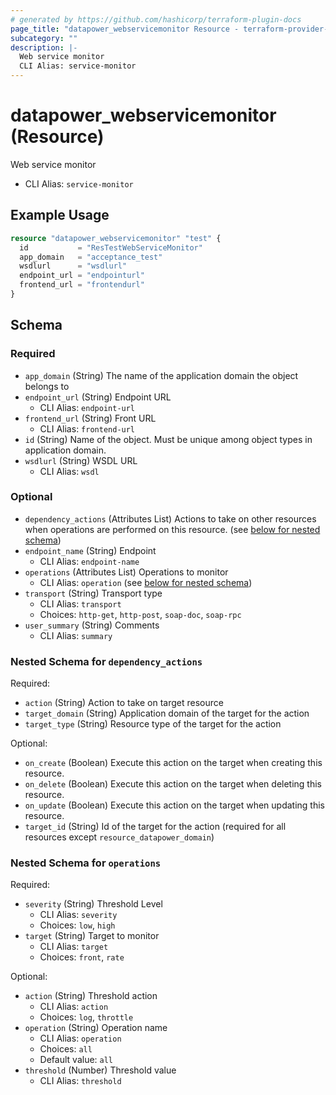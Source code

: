 ```yaml
---
# generated by https://github.com/hashicorp/terraform-plugin-docs
page_title: "datapower_webservicemonitor Resource - terraform-provider-datapower"
subcategory: ""
description: |-
  Web service monitor
  CLI Alias: service-monitor
---
```


# datapower_webservicemonitor (Resource)

Web service monitor
  - CLI Alias: `service-monitor`

## Example Usage

```terraform
resource "datapower_webservicemonitor" "test" {
  id           = "ResTestWebServiceMonitor"
  app_domain   = "acceptance_test"
  wsdlurl      = "wsdlurl"
  endpoint_url = "endpointurl"
  frontend_url = "frontendurl"
}
```

<!-- schema generated by tfplugindocs -->
## Schema

### Required

- `app_domain` (String) The name of the application domain the object belongs to
- `endpoint_url` (String) Endpoint URL
  - CLI Alias: `endpoint-url`
- `frontend_url` (String) Front URL
  - CLI Alias: `frontend-url`
- `id` (String) Name of the object. Must be unique among object types in application domain.
- `wsdlurl` (String) WSDL URL
  - CLI Alias: `wsdl`

### Optional

- `dependency_actions` (Attributes List) Actions to take on other resources when operations are performed on this resource. (see [below for nested schema](#nestedatt--dependency_actions))
- `endpoint_name` (String) Endpoint
  - CLI Alias: `endpoint-name`
- `operations` (Attributes List) Operations to monitor
  - CLI Alias: `operation` (see [below for nested schema](#nestedatt--operations))
- `transport` (String) Transport type
  - CLI Alias: `transport`
  - Choices: `http-get`, `http-post`, `soap-doc`, `soap-rpc`
- `user_summary` (String) Comments
  - CLI Alias: `summary`

<a id="nestedatt--dependency_actions"></a>
### Nested Schema for `dependency_actions`

Required:

- `action` (String) Action to take on target resource
- `target_domain` (String) Application domain of the target for the action
- `target_type` (String) Resource type of the target for the action

Optional:

- `on_create` (Boolean) Execute this action on the target when creating this resource.
- `on_delete` (Boolean) Execute this action on the target when deleting this resource.
- `on_update` (Boolean) Execute this action on the target when updating this resource.
- `target_id` (String) Id of the target for the action (required for all resources except `resource_datapower_domain`)


<a id="nestedatt--operations"></a>
### Nested Schema for `operations`

Required:

- `severity` (String) Threshold Level
  - CLI Alias: `severity`
  - Choices: `low`, `high`
- `target` (String) Target to monitor
  - CLI Alias: `target`
  - Choices: `front`, `rate`

Optional:

- `action` (String) Threshold action
  - CLI Alias: `action`
  - Choices: `log`, `throttle`
- `operation` (String) Operation name
  - CLI Alias: `operation`
  - Choices: `all`
  - Default value: `all`
- `threshold` (Number) Threshold value
  - CLI Alias: `threshold`
